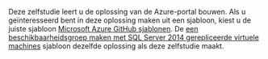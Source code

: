 Deze zelfstudie leert u de oplossing van de Azure-portal bouwen. Als u geïnteresseerd bent in deze oplossing maken uit een sjabloon, kiest u de juiste sjabloon [Microsoft Azure GitHub sjablonen](http://github.com/Azure/azure-quickstart-templates). De [een beschikbaarheidsgroep maken met SQL Server 2014 gerepliceerde virtuele machines](http://github.com/Azure/azure-quickstart-templates/tree/master/sqlvm-alwayson-cluster) sjabloon dezelfde oplossing als deze zelfstudie maakt. 

